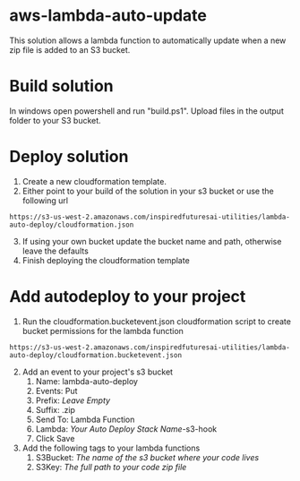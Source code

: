 # aws-lambda-auto-update
This solution allows a lambda function to automatically update when a new zip file is added to an S3 bucket.

# Build solution
In windows open powershell and run "build.ps1".  Upload files in the output folder to your S3 bucket.

# Deploy solution
1. Create a new cloudformation template.
2. Either point to your build of the solution in your s3 bucket or use the following url
```
https://s3-us-west-2.amazonaws.com/inspiredfuturesai-utilities/lambda-auto-deploy/cloudformation.json
```
3. If using your own bucket update the bucket name and path, otherwise leave the defaults
4. Finish deploying the cloudformation template

# Add autodeploy to your project
1. Run the cloudformation.bucketevent.json cloudformation script to create bucket permissions for the lambda function
```
https://s3-us-west-2.amazonaws.com/inspiredfuturesai-utilities/lambda-auto-deploy/cloudformation.bucketevent.json
```
2. Add an event to your project's s3 bucket
    1. Name: lambda-auto-deploy
    2. Events: Put
    3. Prefix: *Leave Empty*
    4. Suffix: .zip
    5. Send To: Lambda Function
    6. Lambda: *Your Auto Deploy Stack Name*-s3-hook
    7. Click Save
3. Add the following tags to your lambda functions
    1. S3Bucket: *The name of the s3 bucket where your code lives*
    2. S3Key: *The full path to your code zip file*


